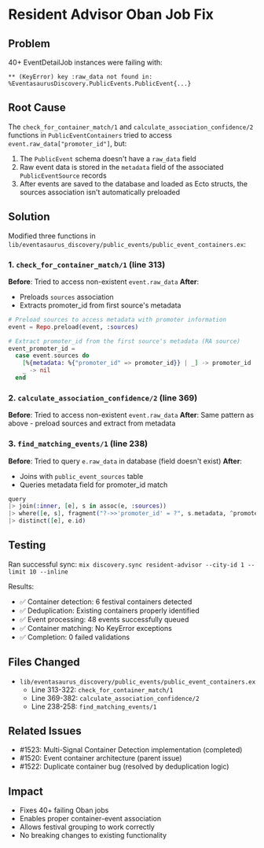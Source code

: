 # Resident Advisor Oban Job Fix

## Problem

40+ EventDetailJob instances were failing with:
```
** (KeyError) key :raw_data not found in: %EventasaurusDiscovery.PublicEvents.PublicEvent{...}
```

## Root Cause

The `check_for_container_match/1` and `calculate_association_confidence/2` functions in `PublicEventContainers` tried to access `event.raw_data["promoter_id"]`, but:

1. The `PublicEvent` schema doesn't have a `raw_data` field
2. Raw event data is stored in the `metadata` field of the associated `PublicEventSource` records
3. After events are saved to the database and loaded as Ecto structs, the sources association isn't automatically preloaded

## Solution

Modified three functions in `lib/eventasaurus_discovery/public_events/public_event_containers.ex`:

### 1. `check_for_container_match/1` (line 313)
**Before**: Tried to access non-existent `event.raw_data`
**After**:
- Preloads `sources` association
- Extracts promoter_id from first source's metadata
```elixir
# Preload sources to access metadata with promoter information
event = Repo.preload(event, :sources)

# Extract promoter_id from the first source's metadata (RA source)
event_promoter_id =
  case event.sources do
    [%{metadata: %{"promoter_id" => promoter_id}} | _] -> promoter_id
    _ -> nil
  end
```

### 2. `calculate_association_confidence/2` (line 369)
**Before**: Tried to access non-existent `event.raw_data`
**After**: Same pattern as above - preload sources and extract from metadata

### 3. `find_matching_events/1` (line 238)
**Before**: Tried to query `e.raw_data` in database (field doesn't exist)
**After**:
- Joins with `public_event_sources` table
- Queries metadata field for promoter_id match
```elixir
query
|> join(:inner, [e], s in assoc(e, :sources))
|> where([e, s], fragment("?->>'promoter_id' = ?", s.metadata, ^promoter_id))
|> distinct([e], e.id)
```

## Testing

Ran successful sync: `mix discovery.sync resident-advisor --city-id 1 --limit 10 --inline`

Results:
- ✅ Container detection: 6 festival containers detected
- ✅ Deduplication: Existing containers properly identified
- ✅ Event processing: 48 events successfully queued
- ✅ Container matching: No KeyError exceptions
- ✅ Completion: 0 failed validations

## Files Changed

- `lib/eventasaurus_discovery/public_events/public_event_containers.ex`
  - Line 313-322: `check_for_container_match/1`
  - Line 369-382: `calculate_association_confidence/2`
  - Line 238-258: `find_matching_events/1`

## Related Issues

- #1523: Multi-Signal Container Detection implementation (completed)
- #1520: Event container architecture (parent issue)
- #1522: Duplicate container bug (resolved by deduplication logic)

## Impact

- Fixes 40+ failing Oban jobs
- Enables proper container-event association
- Allows festival grouping to work correctly
- No breaking changes to existing functionality

